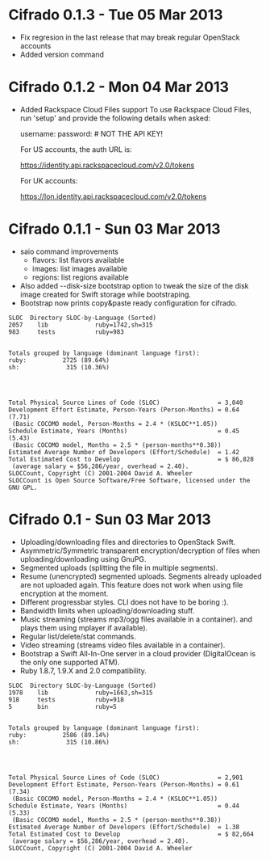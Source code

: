 # Cifrado 0.1.3 - Tue 05 Mar 2013

* Fix regresion in the last release that may break regular OpenStack accounts
* Added version command

# Cifrado 0.1.2 - Mon 04 Mar 2013

* Added Rackspace Cloud Files support
  To use Rackspace Cloud Files, run 'setup' and provide the following
  details when asked:
  
  username: <your Rackspace username>
  password: <your Rackspace password> # NOT THE API KEY!
  
  For US accounts, the auth URL is:
  
  https://identity.api.rackspacecloud.com/v2.0/tokens
  
  For UK accounts:
  
  https://lon.identity.api.rackspacecloud.com/v2.0/tokens


# Cifrado 0.1.1 - Sun 03 Mar 2013

* saio command improvements
  * flavors: list flavors available
  * images:  list images available
  * regions: list regions available
* Also added --disk-size bootstrap option to tweak the size
  of the disk image created for Swift storage while bootstraping.
* Bootstrap now prints copy&paste ready configuration for cifrado.


```
SLOC  Directory SLOC-by-Language (Sorted)
2057    lib             ruby=1742,sh=315
983     tests           ruby=983


Totals grouped by language (dominant language first):
ruby:          2725 (89.64%)
sh:             315 (10.36%)




Total Physical Source Lines of Code (SLOC)                = 3,040
Development Effort Estimate, Person-Years (Person-Months) = 0.64 (7.71)
 (Basic COCOMO model, Person-Months = 2.4 * (KSLOC**1.05))
Schedule Estimate, Years (Months)                         = 0.45 (5.43)
 (Basic COCOMO model, Months = 2.5 * (person-months**0.38))
Estimated Average Number of Developers (Effort/Schedule)  = 1.42
Total Estimated Cost to Develop                           = $ 86,828
 (average salary = $56,286/year, overhead = 2.40).
SLOCCount, Copyright (C) 2001-2004 David A. Wheeler
SLOCCount is Open Source Software/Free Software, licensed under the GNU GPL.
```

# Cifrado 0.1 - Sun 03 Mar 2013

* Uploading/downloading files and directories to OpenStack Swift.
* Asymmetric/Symmetric transparent encryption/decryption of files
  when uploading/downloading using GnuPG.
* Segmented uploads (splitting the file in multiple segments).
* Resume (unencrypted) segmented uploads. Segments already uploaded
  are not uploaded again. This feature does not work when using
  file encryption at the moment.
* Different progressbar styles. CLI does not have to be boring :).
* Bandwidth limits when uploading/downloading stuff.
* Music streaming (streams mp3/ogg files available in a container).
  and plays them using mplayer if available).
* Regular list/delete/stat commands.
* Video streaming (streams video files available in a container).
* Bootstrap a Swift All-In-One server in a cloud provider
  (DigitalOcean is the only one supported ATM).
* Ruby 1.8.7, 1.9.X and 2.0 compatibility.


```
SLOC  Directory SLOC-by-Language (Sorted)
1978    lib             ruby=1663,sh=315
918     tests           ruby=918
5       bin             ruby=5


Totals grouped by language (dominant language first):
ruby:          2586 (89.14%)
sh:             315 (10.86%)




Total Physical Source Lines of Code (SLOC)                = 2,901
Development Effort Estimate, Person-Years (Person-Months) = 0.61 (7.34)
 (Basic COCOMO model, Person-Months = 2.4 * (KSLOC**1.05))
Schedule Estimate, Years (Months)                         = 0.44 (5.33)
 (Basic COCOMO model, Months = 2.5 * (person-months**0.38))
Estimated Average Number of Developers (Effort/Schedule)  = 1.38
Total Estimated Cost to Develop                           = $ 82,664
 (average salary = $56,286/year, overhead = 2.40).
SLOCCount, Copyright (C) 2001-2004 David A. Wheeler
```
